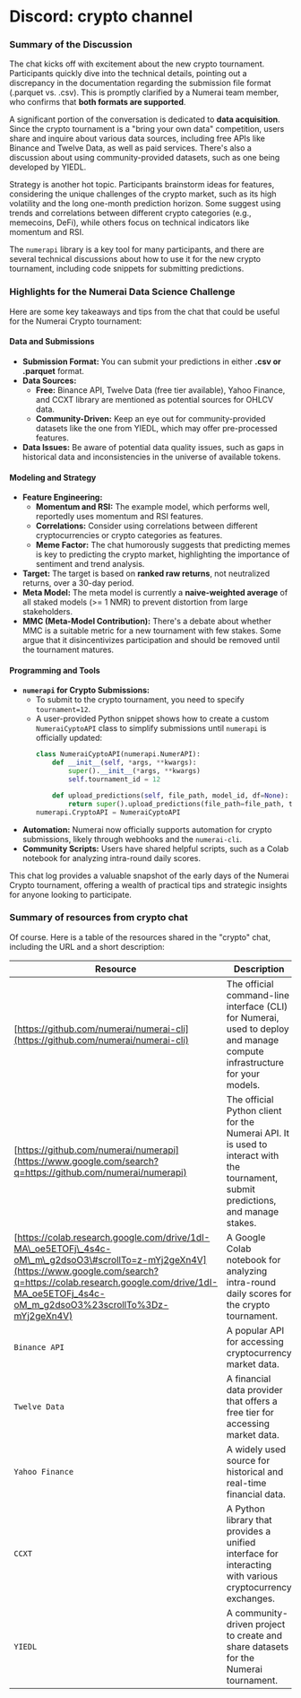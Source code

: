 # Discord: crypto channel


### Summary of the Discussion

The chat kicks off with excitement about the new crypto tournament. Participants quickly dive into the technical details, pointing out a discrepancy in the documentation regarding the submission file format (.parquet vs. .csv). This is promptly clarified by a Numerai team member, who confirms that **both formats are supported**.

A significant portion of the conversation is dedicated to **data acquisition**. Since the crypto tournament is a "bring your own data" competition, users share and inquire about various data sources, including free APIs like Binance and Twelve Data, as well as paid services. There's also a discussion about using community-provided datasets, such as one being developed by YIEDL.

Strategy is another hot topic. Participants brainstorm ideas for features, considering the unique challenges of the crypto market, such as its high volatility and the long one-month prediction horizon. Some suggest using trends and correlations between different crypto categories (e.g., memecoins, DeFi), while others focus on technical indicators like momentum and RSI.

The `numerapi` library is a key tool for many participants, and there are several technical discussions about how to use it for the new crypto tournament, including code snippets for submitting predictions.

### Highlights for the Numerai Data Science Challenge

Here are some key takeaways and tips from the chat that could be useful for the Numerai Crypto tournament:

#### Data and Submissions

  * **Submission Format:** You can submit your predictions in either **.csv or .parquet** format.
  * **Data Sources:**
      * **Free:** Binance API, Twelve Data (free tier available), Yahoo Finance, and CCXT library are mentioned as potential sources for OHLCV data.
      * **Community-Driven:** Keep an eye out for community-provided datasets like the one from YIEDL, which may offer pre-processed features.
  * **Data Issues:** Be aware of potential data quality issues, such as gaps in historical data and inconsistencies in the universe of available tokens.

#### Modeling and Strategy

  * **Feature Engineering:**
      * **Momentum and RSI:** The example model, which performs well, reportedly uses momentum and RSI features.
      * **Correlations:** Consider using correlations between different cryptocurrencies or crypto categories as features.
      * **Meme Factor:** The chat humorously suggests that predicting memes is key to predicting the crypto market, highlighting the importance of sentiment and trend analysis.
  * **Target:** The target is based on **ranked raw returns**, not neutralized returns, over a 30-day period.
  * **Meta Model:** The meta model is currently a **naive-weighted average** of all staked models (\>= 1 NMR) to prevent distortion from large stakeholders.
  * **MMC (Meta-Model Contribution):** There's a debate about whether MMC is a suitable metric for a new tournament with few stakes. Some argue that it disincentivizes participation and should be removed until the tournament matures.

#### Programming and Tools

  * **`numerapi` for Crypto Submissions:**
      * To submit to the crypto tournament, you need to specify `tournament=12`.
      * A user-provided Python snippet shows how to create a custom `NumeraiCyptoAPI` class to simplify submissions until `numerapi` is officially updated:
        ```python
        class NumeraiCyptoAPI(numerapi.NumerAPI):
            def __init__(self, *args, **kwargs):
                super().__init__(*args, **kwargs)
                self.tournament_id = 12

            def upload_predictions(self, file_path, model_id, df=None):
                return super().upload_predictions(file_path=file_path, tournament=self.tournament_id, model_id=model_id, df=df)
        numerapi.CryptoAPI = NumeraiCyptoAPI
        ```
  * **Automation:** Numerai now officially supports automation for crypto submissions, likely through webhooks and the `numerai-cli`.
  * **Community Scripts:** Users have shared helpful scripts, such as a Colab notebook for analyzing intra-round daily scores.

This chat log provides a valuable snapshot of the early days of the Numerai Crypto tournament, offering a wealth of practical tips and strategic insights for anyone looking to participate.


### Summary of resources from crypto chat
Of course. Here is a table of the resources shared in the "crypto" chat, including the URL and a short description:

| Resource | Description |
|---|---|
| [https://github.com/numerai/numerai-cli](https://github.com/numerai/numerai-cli) | The official command-line interface (CLI) for Numerai, used to deploy and manage compute infrastructure for your models. |
| [https://github.com/numerai/numerapi](https://www.google.com/search?q=https://github.com/numerai/numerapi) | The official Python client for the Numerai API. It is used to interact with the tournament, submit predictions, and manage stakes. |
| [https://colab.research.google.com/drive/1dI-MA\_oe5ETOFj\_4s4c-oM\_m\_g2dsoO3\#scrollTo=z-mYj2geXn4V](https://www.google.com/search?q=https://colab.research.google.com/drive/1dI-MA_oe5ETOFj_4s4c-oM_m_g2dsoO3%23scrollTo%3Dz-mYj2geXn4V) | A Google Colab notebook for analyzing intra-round daily scores for the crypto tournament. |
| `Binance API` | A popular API for accessing cryptocurrency market data. |
| `Twelve Data` | A financial data provider that offers a free tier for accessing market data. |
| `Yahoo Finance` | A widely used source for historical and real-time financial data. |
| `CCXT` | A Python library that provides a unified interface for interacting with various cryptocurrency exchanges. |
| `YIEDL` | A community-driven project to create and share datasets for the Numerai tournament. |

